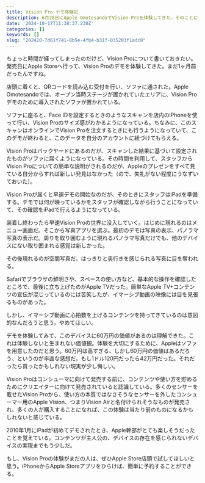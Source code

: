 ```yaml
---
title: Vision Pro デモ体験記
description: 6月28日にApple OmotesandoでVision Proを体験してきた。そのことについて記憶の限り書いてみた。
date: '2024-10-17T11:38:37.230Z'
categories: []
keywords: []
slug: "202410-7d61f741-8b5e-4fb4-b31f-035283f1adc8"
---
```

ちょっと時間が経ってしまったのだけど、Vision Proについて書いておきたい。発売日にApple Storeへ行って、Vision Proのデモを体験してきた。まだ1ヶ月前だったんですね。

店頭に着くと、QRコードを読み込む受付を行い、ソファに通された。Apple Omotesandoでは、オープン当時ステージが置かれていたエリアに、Vision Pro デモのために導入されたソファが置かれている。

ソファに座ると、Face IDを設定するときのようなスキャンを店内のiPhoneを使って行い、Vision Proのサイズ感がわかるようになっている。ちなみに、このスキャンはオンラインでVision Proを注文するときにも行うようになっていて、このデモが終わると、このデータを自分のアカウントに紐づけてもらえる。

Vision Proはバックヤードにあるのだが、スキャンした結果に基づいて設定されたものがソファに届くようになっている。その時間を利用して、スタッフからVision Proについての簡単な説明がされるのだが、Appleのプレゼンをすべて見ている自分からすれば新しい発見はなかった（ので、失礼がない程度にうなずいておいた）。

Vision Proが届くと早速デモの開始なのだが、そのときにスタッフはiPadを準備する。デモでは何が映っているかをスタッフが確認しながら行うことになっていて、その確認をiPadで行えるようになっている。

装着し終わったら早速Vision Proの世界に没入していく。はじめに現れるのはメニュー画面だ。そこから写真アプリを選ぶ。最初のデモは写真の表示、パノラマ写真の表示だ。周りを取り囲むように現れるパノラマ写真だけでも、他のデバイスにない取り囲まれる感覚は新しかった。

その後現れるのが空間写真だ。はっきりと奥行きを感じられる写真に目を奪われる。

Safariでブラウザの鮮明さや、スペースの使い方など、基本的な操作を確認したところで、最後に立ち上げたのがApple TVだった。簡単なApple TV+コンテンツの宣伝が混じっているのには苦笑したが、イマーシブ動画の映像には目を見張るものがあった。

しかし、イマーシブ動画に心拍数を上げるコンテンツを持ってきているのは意図的なんだろうと思う。やめてほしい。

デモを体験してみて、このデバイスに60万円の価値があるのは理解できた。これは体験しないと生まれない価値観。体験を大切にするために、Appleはソファを用意したのだと思う。60万円は高すぎる、しかし60万円の価値はあるだろう、というのが率直な感想だ。もし1ドル120円だったら42万円だった。それだったら買ったかもしれない現実が少し悔しい。

Vision Proはコンシューマに向けて発売する前に、コンテンツや使い方を貯めるためにクリエイターに向けて発売されていると認識している。多くのセンサーを載せたVision Proから、使い方の本質ではなさそうなセンサーを外したコンシューマー用のApple Vision、つまりVision Airと名付けられそうなものが発売され、多くの人が購入することになれば、この体験は当たり前のものになるかもしれないと感じている。

2010年1月にiPadが初めてデモされたとき、Apple幹部がとても楽しそうだったことを覚えている。コンテンツが主人公の、デバイスの存在を感じられないデバイスの実現までもう少しだ。

もし、Vision Proの体験がまだの人は、ぜひApple Store店頭で試してほしいと思う。iPhoneからApple Storeアプリをひらけば、簡単に予約することができる。